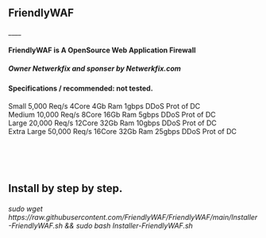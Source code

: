 <h2>FriendlyWAF</h2>
____

<h4>FriendlyWAF is A OpenSource Web Application Firewall</h4>

<h5>Owner Netwerkfix and sponser by Netwerkfix.com</h5>

<h4>Specifications / recommended: not tested.</h4>
Small	5,000 Req/s	4Core	4Gb Ram	1gbps	DDoS Prot of DC <br>
Medium	10,000 Req/s	8Core	16Gb Ram	5gbps	DDoS Prot of DC<br>
Large	20,000 Req/s	12Core	32Gb Ram	10gbps	DDoS Prot of DC<br>
Extra Large	50,000 Req/s	16Core	32Gb Ram	25gbps	DDoS Prot of DC<br><br>

<br><br>
<h2>Install by step by step.</h2>
<h6>sudo wget https://raw.githubusercontent.com/FriendlyWAF/FriendlyWAF/main/Installer-FriendlyWAF.sh && sudo bash Installer-FriendlyWAF.sh</h6>
